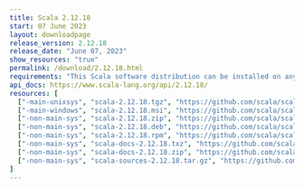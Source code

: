 ```yaml
---
title: Scala 2.12.18
start: 07 June 2023
layout: downloadpage
release_version: 2.12.18
release_date: "June 07, 2023"
show_resources: "true"
permalink: /download/2.12.18.html
requirements: "This Scala software distribution can be installed on any Unix-like or Windows system. It requires Java, version 8 or later, which can be downloaded from <a href='https://www.java.com/'>java.com</a>."
api_docs: https://www.scala-lang.org/api/2.12.18/
resources: [
  ["-main-unixsys", "scala-2.12.18.tgz", "https://github.com/scala/scala/releases/download/v2.12.18/scala-2.12.18.tgz", "Mac OS X, Unix, Cygwin", "20.01M"],
  ["-main-windows", "scala-2.12.18.msi", "https://github.com/scala/scala/releases/download/v2.12.18/scala-2.12.18.msi", "Windows (msi installer)", "126.62M"],
  ["-non-main-sys", "scala-2.12.18.zip", "https://github.com/scala/scala/releases/download/v2.12.18/scala-2.12.18.zip", "Windows", "20.05M"],
  ["-non-main-sys", "scala-2.12.18.deb", "https://github.com/scala/scala/releases/download/v2.12.18/scala-2.12.18.deb", "Debian", "147.54M"],
  ["-non-main-sys", "scala-2.12.18.rpm", "https://github.com/scala/scala/releases/download/v2.12.18/scala-2.12.18.rpm", "RPM package", "126.87M"],
  ["-non-main-sys", "scala-docs-2.12.18.txz", "https://github.com/scala/scala/releases/download/v2.12.18/scala-docs-2.12.18.txz", "API docs", "54.87M"],
  ["-non-main-sys", "scala-docs-2.12.18.zip", "https://github.com/scala/scala/releases/download/v2.12.18/scala-docs-2.12.18.zip", "API docs", "109.80M"],
  ["-non-main-sys", "scala-sources-2.12.18.tar.gz", "https://github.com/scala/scala/archive/v2.12.18.tar.gz", "Sources", "6.6M"]
]
---
```


